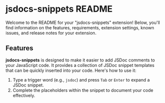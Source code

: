 # jsdocs-snippets README

Welcome to the README for your "jsdocs-snippets" extension! Below, you'll find information on the features, requirements, extension settings, known issues, and release notes for your extension.

## Features

**jsdocs-snippets** is designed to make it easier to add JSDoc comments to your JavaScript code. It provides a collection of JSDoc snippet templates that can be quickly inserted into your code. Here's how to use it:

1. Type a trigger word (e.g., `jsdoc`) and press `Tab` or `Enter` to expand a JSDoc snippet.
2. Complete the placeholders within the snippet to document your code effectively.
